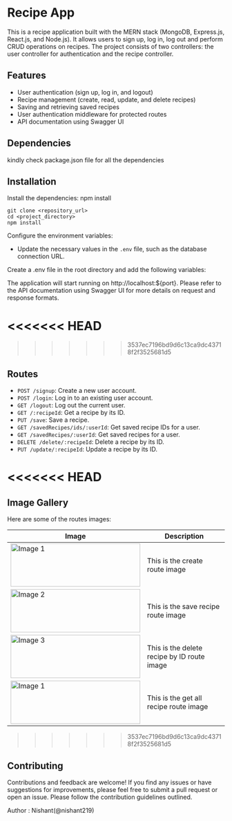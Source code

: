 # Recipe App
This is a recipe application built with the MERN stack (MongoDB, Express.js, React.js, and Node.js). It allows users to sign up, log in, log out and perform CRUD operations on recipes. The project consists of two controllers: the user controller for authentication and the recipe controller.

## Features
- User authentication (sign up, log in, and logout)
- Recipe management (create, read, update, and delete recipes)
- Saving and retrieving saved recipes
- User authentication middleware for protected routes
- API documentation using Swagger UI

## Dependencies
kindly check package.json file for all the dependencies

## Installation
Install the dependencies:
npm install
```
git clone <repository_url>
cd <project_directory>
npm install
```

Configure the environment variables:
- Update the necessary values in the `.env` file, such as the database connection URL.

Create a .env file in the root directory and add the following variables:


The application will start running on http://localhost:${port}.
Please refer to the API documentation using Swagger UI for more details on request and response formats.

<<<<<<< HEAD
=======

>>>>>>> 3537ec7196bd9d6c13ca9dc43718f2f3525681d5
## Routes
- `POST /signup`: Create a new user account.
- `POST /login`: Log in to an existing user account.
- `GET /logout`: Log out the current user.
- `GET /:recipeId`: Get a recipe by its ID.
- `PUT /save`: Save a recipe.
- `GET /savedRecipes/ids/:userId`: Get saved recipe IDs for a user.
- `GET /savedRecipes/:userId`: Get saved recipes for a user.
- `DELETE /delete/:recipeId`: Delete a recipe by its ID.
- `PUT /update/:recipeId`: Update a recipe by its ID.


<<<<<<< HEAD
=======

## Image Gallery
Here are some of the routes images:

| Image | Description |
|-------|-------------|
| <img src="https://github.com/nishant219/recipeApp/assets/72811435/da7e8e69-a52a-41b7-92a8-5cceb8771332" alt="Image 1" height="100" width="300" /> | This is the create route image |
| <img src="https://github.com/nishant219/recipeApp/assets/72811435/a6aafdfe-8781-4ec7-a7db-85fa68902539" alt="Image 2" height="100" width="300" /> | This is the save recipe route image |
| <img src="https://github.com/nishant219/recipeApp/assets/72811435/0536a7f7-8d56-41c1-bd43-56bec91aafb1" alt="Image 3" height="100" width="300" /> | This is the delete recipe by ID route image |
| <img src="https://github.com/nishant219/recipeApp/assets/72811435/fee7d95e-76ae-4fca-b346-71c753c0162d" alt="Image 1" height="100" width="300" /> | This is the get all recipe route image |






>>>>>>> 3537ec7196bd9d6c13ca9dc43718f2f3525681d5
## Contributing
Contributions and feedback are welcome! If you find any issues or have suggestions for improvements, please feel free to submit a pull request or open an issue. Please follow the contribution guidelines outlined.

Author : Nishant(@nishant219)


